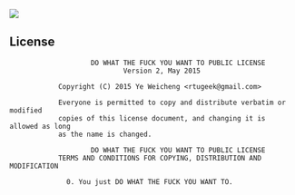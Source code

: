 ![](https://raw.githubusercontent.com/rtugeek/HexConverter/master/screenshot.png)  

License
--------

                        DO WHAT THE FUCK YOU WANT TO PUBLIC LICENSE
                                Version 2, May 2015
                    
                Copyright (C) 2015 Ye Weicheng <rtugeek@gmail.com>
             
                Everyone is permitted to copy and distribute verbatim or modified
                copies of this license document, and changing it is allowed as long
                as the name is changed.
                        
                        DO WHAT THE FUCK YOU WANT TO PUBLIC LICENSE
                TERMS AND CONDITIONS FOR COPYING, DISTRIBUTION AND MODIFICATION
               
                  0. You just DO WHAT THE FUCK YOU WANT TO.
